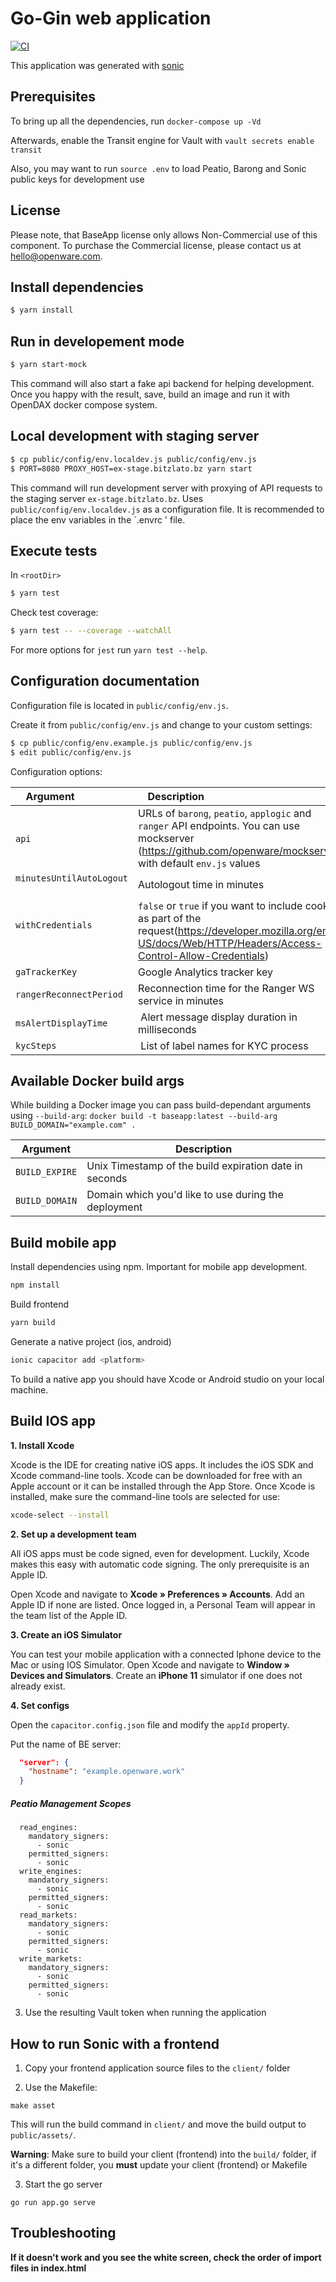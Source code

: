 # Go-Gin web application

[![CI](https://github.com/bitzlato/baseapp/actions/workflows/yarn.yml/badge.svg)](https://github.com/bitzlato/baseapp/actions/workflows/yarn.yml)

This application was generated with [sonic](https://github.com/openware/sonic)

## Prerequisites

To bring up all the dependencies, run `docker-compose up -Vd`

Afterwards, enable the Transit engine for Vault with `vault secrets enable transit`

Also, you may want to run `source .env` to load Peatio, Barong and Sonic public keys for development use

## License

Please note, that BaseApp license only allows Non-Commercial use of this component. To purchase the Commercial license, please contact us at hello@openware.com.

## Install dependencies

```bash
$ yarn install
```

## Run in developement mode

```bash
$ yarn start-mock
```
This command will also start a fake api backend for helping development.
Once you happy with the result, save, build an image and run it with OpenDAX docker compose system.

## Local development with staging server

```bash
$ cp public/config/env.localdev.js public/config/env.js
$ PORT=8080 PROXY_HOST=ex-stage.bitzlato.bz yarn start
```
This command will run development server with proxying of API requests to the staging server `ex-stage.bitzlato.bz`.
Uses `public/config/env.localdev.js` as a configuration file.
It is recommended to place the env variables in the `.envrc ' file.

## Execute tests

In `<rootDir>`

```bash
$ yarn test
```

Check test coverage:
```bash
$ yarn test -- --coverage --watchAll
```

For more options for `jest` run `yarn test --help`.

## Configuration documentation

Configuration file is located in  `public/config/env.js`. 

Create it from `public/config/env.js` and change to your custom settings:

```bash
$ cp public/config/env.example.js public/config/env.js
$ edit public/config/env.js
```

Configuration options:

| Argument                 | Description                                                  |
| --------------------- | ------------------------------------------------------------ |
| `api`    | URLs of `barong`, `peatio`, `applogic` and `ranger` API endpoints. You can use mockserver (<https://github.com/openware/mockserver>) with default `env.js` values |
| `minutesUntilAutoLogout`                |  Autologout time in minutes  |
| `withCredentials`               |  `false` or `true` if you want to include cookies as part of the request(https://developer.mozilla.org/en-US/docs/Web/HTTP/Headers/Access-Control-Allow-Credentials)   |
| `gaTrackerKey` |  Google Analytics tracker key  |
| `rangerReconnectPeriod` |  Reconnection time for the Ranger WS service in minutes    |
| `msAlertDisplayTime` |  Alert message display duration in milliseconds    |
| `kycSteps` |  List of label names for KYC process    |

## Available Docker build args

While building a Docker image you can pass build-dependant arguments using `--build-arg`: 
`docker build -t baseapp:latest
  --build-arg BUILD_DOMAIN="example.com" .`

| Argument       | Description                                            |
| -------------- | ------------------------------------------------------ |
| `BUILD_EXPIRE` | Unix Timestamp of the build expiration date in seconds |
| `BUILD_DOMAIN` | Domain which you'd like to use during the deployment   |

## Build mobile app
Install dependencies using npm. Important for mobile app development.
```bash
npm install
```
Build frontend
```bash
yarn build
```
Generate a native project (ios, android)
```bash
ionic capacitor add <platform>
```
To build a native app you should have Xcode or Android studio on your local machine.

## Build IOS app
**1. Install Xcode**

Xcode is the IDE for creating native iOS apps. It includes the iOS SDK and Xcode command-line tools. Xcode can be downloaded for free with an Apple account or it can be installed through the App Store.
Once Xcode is installed, make sure the command-line tools are selected for use:
```bash
xcode-select --install
```
**2. Set up a development team**

All iOS apps must be code signed, even for development. Luckily, Xcode makes this easy with automatic code signing. The only prerequisite is an Apple ID.

Open Xcode and navigate to **Xcode » Preferences » Accounts**. Add an Apple ID if none are listed. Once logged in, a Personal Team will appear in the team list of the Apple ID.

**3. Create an iOS Simulator**

You can test your mobile application with a connected Iphone device to the Mac or using IOS Simulator.
Open Xcode and navigate to **Window » Devices and Simulators**. Create an **iPhone 11** simulator if one does not already exist.

**4. Set configs**

Open the `capacitor.config.json` file and modify the `appId` property.

Put the name of BE server:
```json
  "server": {
    "hostname": "example.openware.work"
  }
```

##### Peatio Management Scopes
```
  read_engines:
    mandatory_signers:
      - sonic
    permitted_signers:
      - sonic
  write_engines:
    mandatory_signers:
      - sonic
    permitted_signers:
      - sonic
  read_markets:
    mandatory_signers:
      - sonic
    permitted_signers:
      - sonic
  write_markets:
    mandatory_signers:
      - sonic
    permitted_signers:
      - sonic
```

3. Use the resulting Vault token when running the application

## How to run Sonic with a frontend

1. Copy your frontend application source files to the `client/` folder

2. Use the Makefile:
```
make asset
```
This will run the build command in `client/` and move the build output to `public/assets/`.

**Warning**: Make sure to build your client (frontend) into the `build/` folder, if it's a different folder, you **must** update your client (frontend) or Makefile

3. Start the go server
```
go run app.go serve
```

## Troubleshooting
**If it doesn't work and you see the white screen, check the order of import files in index.html**

